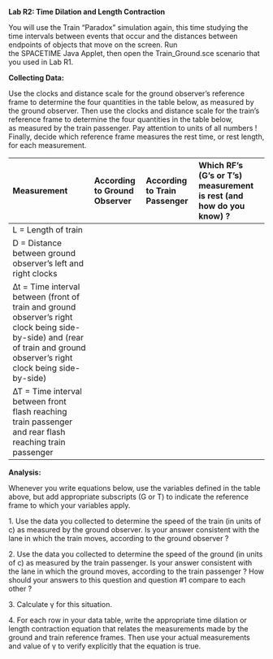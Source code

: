 **Lab R2: Time Dilation and Length Contraction**

You will use the Train “Paradox” simulation again, this time studying the time intervals between events that occur and the distances between endpoints of objects that move on the screen. Run  
the SPACETIME Java Applet, then open the Train\_Ground.sce scenario that you used in Lab R1.

**Collecting Data:**

Use the clocks and distance scale for the ground observer’s reference frame to determine the four quantities in the table below, as measured by the ground observer. Then use the clocks and distance scale for the train’s reference frame to determine the four quantities in the table below,  
as measured by the train passenger. Pay attention to units of all numbers \! Finally, decide which reference frame measures the rest time, or rest length, for each measurement.

| Measurement | According to Ground Observer | According to Train Passenger | Which RF’s (G’s or T’s) measurement is rest (and how do you know) ? |
| :---- | :---- | :---- | :---- |
| L \= Length of train |  |  |  |
| D \= Distance between ground observer’s left and right clocks |  |  |  |
| ∆t \=   Time interval between (front of train and ground observer’s right clock being side-by-side) and (rear of train and ground observer’s right clock being side-by-side) |  |  |  |
| ∆T \=  Time interval between front flash reaching train passenger and rear flash reaching train passenger |  |  |  |

**Analysis:**

Whenever you write equations below, use the variables defined in the table above, but add appropriate subscripts (G or T) to indicate the reference frame to which your variables apply.

1\.  Use the data you collected to determine the speed of the train (in units of c) as measured by the ground observer. Is your answer consistent with the lane in which the train moves, according to the ground observer ?

2\.  Use the data you collected to determine the speed of the ground (in units of c) as measured by the train passenger. Is your answer consistent with the lane in which the ground moves, according to the train passenger ? How should your answers to this question and question \#1 compare to each other ?

3\.  Calculate γ for this situation.

4\.  For each row in your data table, write the appropriate time dilation or length contraction equation that relates the measurements made by the ground and train reference frames. Then use your actual measurements and value of γ to verify explicitly that the equation is true.